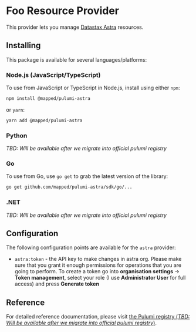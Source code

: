 # Foo Resource Provider

This provider lets you manage [Datastax Astra](https://astra.datastax.com/) resources.

## Installing

This package is available for several languages/platforms:

### Node.js (JavaScript/TypeScript)

To use from JavaScript or TypeScript in Node.js, install using either `npm`:

```bash
npm install @mapped/pulumi-astra
```

or `yarn`:

```bash
yarn add @mapped/pulumi-astra
```

### Python

*TBD: Will be available after we migrate into official pulumi registry*

### Go

To use from Go, use `go get` to grab the latest version of the library:

```bash
go get github.com/mapped/pulumi-astra/sdk/go/...
```

### .NET

*TBD: Will be available after we migrate into official pulumi registry*

## Configuration

The following configuration points are available for the `astra` provider:

- `astra:token` - the API key to make changes in astra org. Please make sure that you grant it enough permissions for operations that you are going to perform. To create a token go into **organisation settings** -> **Token management**, select your role (I use **Administrator User** for full access) and press **Generate token**

## Reference

For detailed reference documentation, please visit [the Pulumi registry (*TBD: Will be available after we migrate into official pulumi registry*)](https://www.pulumi.com/registry/packages/astra/api-docs/).
